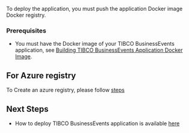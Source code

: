 To deploy the application, you must push the application Docker image Docker registry.

### Prerequisites
-   You must have the Docker image of your TIBCO BusinessEvents application, see [Building TIBCO BusinessEvents Application Docker Image](Building%20TIBCO%20BusinessEvents%20Application%20Docker%20Image).


 ## For Azure registry

 To Create an azure registry, please follow [steps](Setting%20Up%20an%20Azure%20Container%20Registry)  

## Next Steps

* How to deploy TIBCO BusinessEvents application is available [here](deployments)